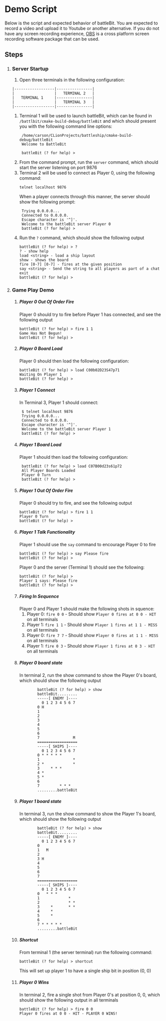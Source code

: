 # Demo Script

Below is the script and expected behavior of battleBit.  You are expected to record a video and upload it to Youtube or
another alternative.  If you do not have any screen recording experience, [OBS](https://obsproject.com/) is a cross
platform screen recording software package that can be used.

## Steps

1. ### Server Startup
    1. Open three terminals in the following configuration: 
    ```
    |------------------|----------------|
    |                  |   TERMINAL 2   |
    |   TERMINAL 1     |----------------|
    |                  |   TERMINAL 3   |
    |------------------|----------------|
    ```
    1. Terminal 1 will be used to launch battleBit, which can be found in `/battlbit/cmake-build-debug/battleBit`
       and which should present you with the following command line options:
       ```shell script
        /home/carson/CLionProjects/battleship/cmake-build-debug/battleBit
        Welcome to BattleBit
        
        battleBit (? for help) >
       ```
    1. From the command prompt, run the `server` command, which should start the server listening on port
       9876
    1. Terminal 2 will be used to connect as Player 0, using the following command:
       ```
       telnet localhost 9876
       ```
       When a player connects through this manner, the server should show the following prompt:
       ```shell script
        Trying 0.0.0.0...
        Connected to 0.0.0.0.
        Escape character is '^]'.
        Welcome to the battleBit server Player 0
        battleBit (? for help) > 
       ```
    1. Run the `?` command, which should show the following output
        ```shell script
        battleBit (? for help) > ?
        ? - show help
        load <string> - load a ship layout
        show - shows the board 
        fire [0-7] [0-7] - fires at the given position
        say <string> - Send the string to all players as part of a chat
        exit
        battleBit (? for help) > 
        ```
1. ### Game Play Demo
    1. ##### Player 0 Out Of Order Fire
        Player 0 should try to fire before Player 1 has connected, and see the following output
        ```shell script
        battleBit (? for help) > fire 1 1
        Game Has Not Begun!
        battleBit (? for help) > 
        ```
    1. ##### Player 0 Board Load
        Player 0 should then load the following configuration:
        ```shell script
        battleBit (? for help) > load C00b02D23S47p71
        Waiting On Player 1
        battleBit (? for help) > 
        ```
    1. ##### Player 1 Connect
       In Terminal 3, Player 1 should connect:
       ```shell script
        $ telnet localhost 9876
        Trying 0.0.0.0...
        Connected to 0.0.0.0.
        Escape character is '^]'.
        Welcome to the battleBit server Player 1
        battleBit (? for help) > 
       ```
    1. ##### Player 1 Board Load
       Player 1 should then load the following configuration:
       ```shell script
        battleBit (? for help) > load C07B00d23s61p72
        All Player Boards Loaded
        Player 0 Turn
        battleBit (? for help) > 
        ```
    1. ##### Player 1 Out Of Order Fire
        Player 0 should try to fire, and see the following output
        ```shell script
        battleBit (? for help) > fire 1 1
        Player 0 Turn
        battleBit (? for help) > 
        ```
    1. ##### Player 1 Talk Functionality
        Player 1 should use the `say` command to encourage Player 0 to fire
        ```shell script
        battleBit (? for help) > say Please fire
        battleBit (? for help) > 
        ```    
       Player 0 and the server (Terminal 1) should see the following:
        ```shell script
        battleBit (? for help) >
        Player 1 says: Please fire
        battleBit (? for help) > 
        ```    
    1. ##### Firing In Sequence
        Player 0 and Player 1 should make the following shots in squence:
        1. Player 0: `fire 0 0` - Should show `Player 0 fires at 0 0 - HIT` on all terminals
        1. Player 1: `fire 1 1` - Should show `Player 1 fires at 1 1 - MISS` on all terminals
        1. Player 0: `fire 7 7` - Should show `Player 0 fires at 1 1 - MISS` on all terminals
        1. Player 1: `fire 0 3` - Should show `Player 1 fires at 0 3 - HIT` on all terminals
    1. ##### Player 0 board state
        In terminal 2, run the show command to show the Player 0's board, which should show the following
        output
        ```shell script
                battleBit (? for help) > show
                battleBit.........
                -----[ ENEMY ]----
                  0 1 2 3 4 5 6 7 
                0 H               
                1                 
                2                 
                3                 
                4                 
                5                 
                6                 
                7               M 
                ==================
                -----[ SHIPS ]----
                  0 1 2 3 4 5 6 7 
                0 * * * * *       
                1               * 
                2 *             * 
                3     * * *       
                4 *               
                5 *               
                6                 
                7         * * *   
                .........battleBit
        ```
    1. ##### Player 1 board state
        In terminal 3, run the show command to show the Player 1's board, which should show the following
        output
        ```shell script
                battleBit (? for help) > show
                battleBit.........
                -----[ ENEMY ]----
                  0 1 2 3 4 5 6 7 
                0                 
                1   M             
                2                 
                3 H               
                4                 
                5                 
                6                 
                7                 
                ==================
                -----[ SHIPS ]----
                  0 1 2 3 4 5 6 7 
                0   * * *         
                1             *   
                2             * * 
                3     *       * * 
                4     *           
                5     *           
                6                 
                7 * * * * *       
                .........battleBit
        ```    
    1. ##### Shortcut
        From terminal 1 (the server terminal) run the following command:
        ```shell script
        battleBit (? for help) > shortcut
        ```
        This will set up player 1 to have a single ship bit in position (0, 0)
    1. ##### Player 0 Wins
        In terminal 2, fire a single shot from Player 0's at position 0, 0, which should show the following
        output in all terminals
        ```shell script
        battleBit (? for help) > fire 0 0
        Player 0 fires at 0 0 - HIT - PLAYER 0 WINS!
       ```